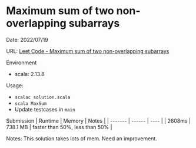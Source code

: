 # Maximum sum of two non-overlapping subarrays
Date: 2022/07/19

URL: [Leet Code - Maximum sum of two non-overlapping subarrays](https://leetcode.com/problems/maximum-sum-of-two-non-overlapping-subarrays/)

Environment
- scala: 2.13.8

Usage:
- `scalac solution.scala`
- `scala MaxSum`
- Update testcases in `main`


Submission
| Runtime | Memory  | Notes |
| ------- | ------  | ----  |
| 2608ms  | 738.1 MB | faster than 50%, less than 50% |

Notes:
This solution takes lots of mem. Need an improvement.


